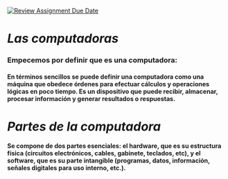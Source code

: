 [![Review Assignment Due Date](https://classroom.github.com/assets/deadline-readme-button-22041afd0340ce965d47ae6ef1cefeee28c7c493a6346c4f15d667ab976d596c.svg)](https://classroom.github.com/a/ZHlrD2sU)
# *Las computadoras*
### Empecemos por definir que es una computadora:
#### En términos sencillos se puede definir una computadora como una máquina que obedece órdenes para efectuar cálculos y operaciones lógicas en poco tiempo. Es un dispositivo que puede recibir, almacenar, procesar información y generar resultados o respuestas.
# *Partes de la computadora*
#### Se compone de dos partes esenciales: el hardware, que es su estructura física (circuitos electrónicos, cables, gabinete, teclados, etc), y el software, que es su parte intangible (programas, datos, información, señales digitales para uso interno, etc.).

